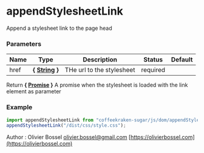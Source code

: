 # appendStylesheetLink

Append a stylesheet link to the page head

### Parameters

| Name | Type                                                                                                   | Description               | Status   | Default |
| ---- | ------------------------------------------------------------------------------------------------------ | ------------------------- | -------- | ------- |
| href | **{ [String](https://developer.mozilla.org/fr/docs/Web/JavaScript/Reference/Objets_globaux/String) }** | THe url to the stylesheet | required |

Return **{ [Promise](https://developer.mozilla.org/fr/docs/Web/JavaScript/Reference/Objets_globaux/Promise) }** A promise when the stylesheet is loaded with the link element as parameter

### Example

```js
import appendStylesheetLink from "coffeekraken-sugar/js/dom/appendStylesheetLink";
appendStylesheetLink("/dist/css/style.css");
```

Author : Olivier Bossel [olivier.bossel@gmail.com](mailto:olivier.bossel@gmail.com) [https://olivierbossel.com](https://olivierbossel.com)

